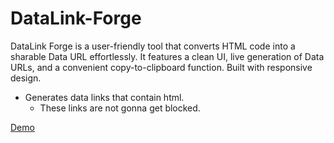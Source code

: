 # DataLink-Forge
DataLink Forge is a user-friendly tool that converts HTML code into a sharable Data URL effortlessly. It features a clean UI, live generation of Data URLs, and a convenient copy-to-clipboard function. Built with responsive design.

* Generates data links that contain html. 
  * These links are not gonna get blocked.

[Demo](datalinkforge.vercel.app)
